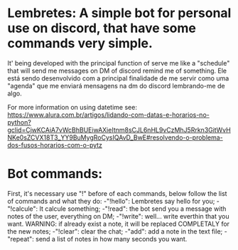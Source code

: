 # Lembretes: A simple bot for personal use on discord, that have some commands very simple.

It' being developed with the principal function of serve me like a "schedule" that will send me messages on DM of discord remind me of something.
Ele está sendo desenvolvido com a principal finalidade de me servir como uma "agenda" que me enviará mensagens na dm do discord lembrando-me de algo.
 

For more information on using datetime see: https://www.alura.com.br/artigos/lidando-com-datas-e-horarios-no-python?gclid=CjwKCAiA7vWcBhBUEiwAXieItnm8sCJL6nHL9vCzMhJ5Rrkn3GitWvHNKe0sZCVX18T3_YY9BuMygRoCysIQAvD_BwE#resolvendo-o-problema-dos-fusos-horarios-com-o-pytz

# Bot commands:
First, it's necessary use "!" before of each commands, below follow the list of commands and what they do:
-"!hello": Lembretes say hello for you;
-"!calcule": It calcule something;
-"!read": the bot send you a message with notes of the user, everything on DM;
-"!write": well... write everthin that you want. WARNING: if already exist a note, it will be replaced COMPLETALY for the new notes;
-"!clear": clear the chat;
-"add": add a note in the text file;
-"repeat": send a list of notes in how many seconds you want.
